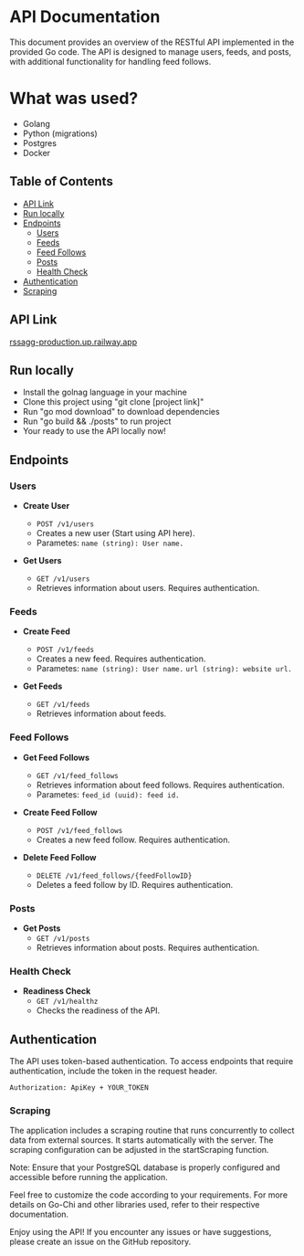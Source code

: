# API Documentation

This document provides an overview of the RESTful API implemented in the provided Go code. The API is designed to manage users, feeds, and posts, with additional functionality for handling feed follows.

# What was used?
- Golang
- Python (migrations)
- Postgres
- Docker

## Table of Contents

- [API Link](#api-link)
- [Run locally](#run-locally)
- [Endpoints](#endpoints)
    - [Users](#users)
    - [Feeds](#feeds)
    - [Feed Follows](#feed-follows)
    - [Posts](#posts)
    - [Health Check](#health-check)
- [Authentication](#authentication)
- [Scraping](#scraping)

## API Link

[rssagg-production.up.railway.app](https://rssagg-production.up.railway.app)

## Run locally
- Install the golnag language in your machine
- Clone this project using "git clone [project link]"
- Run "go mod download" to download dependencies
- Run "go build && ./posts" to run project
- Your ready to use the API locally now!


## Endpoints

### Users

- **Create User**
  - `POST /v1/users`
  - Creates a new user (Start using API here).
  - Parametes:
    `name (string): User name.`

- **Get Users**
  - `GET /v1/users`
  - Retrieves information about users. Requires authentication.

### Feeds

- **Create Feed**
  - `POST /v1/feeds`
  - Creates a new feed. Requires authentication.
  - Parametes:
    `name (string): User name.`
    `url (string): website url.`

- **Get Feeds**
  - `GET /v1/feeds`
  - Retrieves information about feeds.

### Feed Follows

- **Get Feed Follows**
  - `GET /v1/feed_follows`
  - Retrieves information about feed follows. Requires authentication.
  - Parametes:
    `feed_id (uuid): feed id.`

- **Create Feed Follow**
  - `POST /v1/feed_follows`
  - Creates a new feed follow. Requires authentication.

- **Delete Feed Follow**
  - `DELETE /v1/feed_follows/{feedFollowID}` 
  - Deletes a feed follow by ID. Requires authentication.

### Posts

- **Get Posts**
  - `GET /v1/posts`
  - Retrieves information about posts. Requires authentication.

### Health Check

- **Readiness Check**
  - `GET /v1/healthz`
  - Checks the readiness of the API.

## Authentication

The API uses token-based authentication. To access endpoints that require authentication, include the token in the request header.

```plaintext
Authorization: ApiKey + YOUR_TOKEN
```

### Scraping

The application includes a scraping routine that runs concurrently to collect data from external sources. It starts automatically with the server. The scraping configuration can be adjusted in the startScraping function.

Note: Ensure that your PostgreSQL database is properly configured and accessible before running the application.

Feel free to customize the code according to your requirements. For more details on Go-Chi and other libraries used, refer to their respective documentation.

Enjoy using the API! If you encounter any issues or have suggestions, please create an issue on the GitHub repository.
